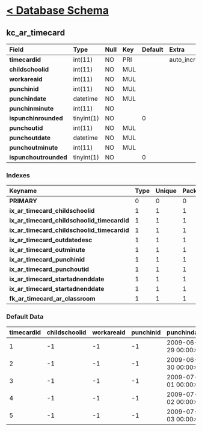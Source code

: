 # [< Database Schema](DatabaseSchema.md) #

## kc\_ar\_timecard ##
| **Field** | Type | Null | Key | Default | Extra | Comment |
|:----------|:-----|:-----|:----|:--------|:------|:--------|
| **timecardid** | int(11) | NO | PRI |  | auto\_increment |  |
| **childschoolid** | int(11) | NO | MUL |  |  |  |
| **workareaid** | int(11) | NO | MUL |  |  |  |
| **punchinid** | int(11) | NO | MUL |  |  |  |
| **punchindate** | datetime | NO | MUL |  |  |  |
| **punchinminute** | int(11) | NO |  |  |  |  |
| **ispunchinrounded** | tinyint(1) | NO |  | 0 |  |  |
| **punchoutid** | int(11) | NO | MUL |  |  |  |
| **punchoutdate** | datetime | NO | MUL |  |  |  |
| **punchoutminute** | int(11) | NO | MUL |  |  |  |
| **ispunchoutrounded** | tinyint(1) | NO |  | 0 |  |  |


### Indexes ###
| **Keyname** | Type | Unique | Packed | Column | Seq | Cardinality | Collation | Null | Comment |
|:------------|:-----|:-------|:-------|:-------|:----|:------------|:----------|:-----|:--------|
| **PRIMARY** | 0 | 0 | 0 | timecardid | 1 | 5 | A | 0 | 0 |
| **ix\_ar\_timecard\_childschoolid** | 1 | 1 | 1 | childschoolid | 1 |  | A | 1 | 1 |
| **ix\_ar\_timecard\_childschoolid\_timecardid** | 1 | 1 | 1 | childschoolid | 1 |  | A | 1 | 1 |
| **ix\_ar\_timecard\_childschoolid\_timecardid** | 1 | 1 | 1 | timecardid | 2 |  | A | 1 | 1 |
| **ix\_ar\_timecard\_outdatedesc** | 1 | 1 | 1 | punchoutdate | 1 |  | A | 1 | 1 |
| **ix\_ar\_timecard\_outminute** | 1 | 1 | 1 | punchoutminute | 1 |  | A | 1 | 1 |
| **ix\_ar\_timecard\_punchinid** | 1 | 1 | 1 | punchinid | 1 |  | A | 1 | 1 |
| **ix\_ar\_timecard\_punchoutid** | 1 | 1 | 1 | punchoutid | 1 |  | A | 1 | 1 |
| **ix\_ar\_timecard\_startadnenddate** | 1 | 1 | 1 | punchindate | 1 |  | A | 1 | 1 |
| **ix\_ar\_timecard\_startadnenddate** | 1 | 1 | 1 | punchoutdate | 2 |  | A | 1 | 1 |
| **fk\_ar\_timecard\_ar\_classroom** | 1 | 1 | 1 | workareaid | 1 |  | A | 1 | 1 |


### Default Data ###
| timecardid | childschoolid | workareaid | punchinid | punchindate | punchinminute | ispunchinrounded | punchoutid | punchoutdate | punchoutminute | ispunchoutrounded |
|:-----------|:--------------|:-----------|:----------|:------------|:--------------|:-----------------|:-----------|:-------------|:---------------|:------------------|
| 1 | -1 | -1 | -1 | 2009-06-29 00:00:00 | 480 | 1 | -1 | 2009-06-29 00:00:00 | 1020 | 1 |
| 2 | -1 | -1 | -1 | 2009-06-30 00:00:00 | 480 | 1 | -1 | 2009-06-30 00:00:00 | 1020 | 1 |
| 3 | -1 | -1 | -1 | 2009-07-01 00:00:00 | 480 | 1 | -1 | 2009-07-01 00:00:00 | 1020 | 1 |
| 4 | -1 | -1 | -1 | 2009-07-02 00:00:00 | 480 | 1 | -1 | 2009-07-02 00:00:00 | 1020 | 1 |
| 5 | -1 | -1 | -1 | 2009-07-03 00:00:00 | 480 | 1 | -1 | 2009-07-03 00:00:00 | 1020 | 1 |